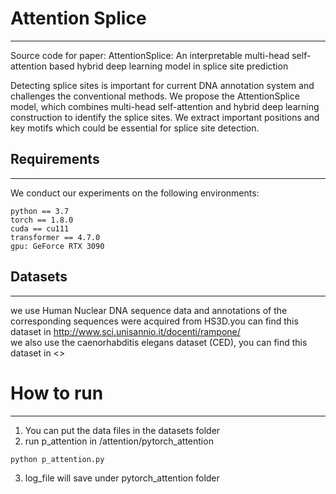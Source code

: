 # Attention Splice
******
Source code for paper: AttentionSplice: An interpretable multi-head self-attention based hybrid deep learning model in splice site prediction

Detecting splice sites is important for current DNA annotation system 
and challenges the conventional methods. We propose the AttentionSplice
model, which combines multi-head self-attention and hybrid deep
learning construction to identify the splice sites. 
We extract important positions and key motifs which could be 
essential for splice site detection.


## Requirements  
******
We conduct our experiments on the following environments:
```
python == 3.7  
torch == 1.8.0     
cuda == cu111     
transformer == 4.7.0     
gpu: GeForce RTX 3090 
```
## Datasets
******
we use Human Nuclear DNA sequence data and annotations 
of the corresponding sequences were acquired from HS3D.you can find this dataset in <http://www.sci.unisannio.it/docenti/rampone/>  
we also use the caenorhabditis elegans dataset (CED), you can find this dataset in  <>

# How to run
******
1. You can put the data files in the datasets folder
2. run p_attention in /attention/pytorch_attention
```shell
python p_attention.py
```
3. log_file will save under pytorch_attention folder